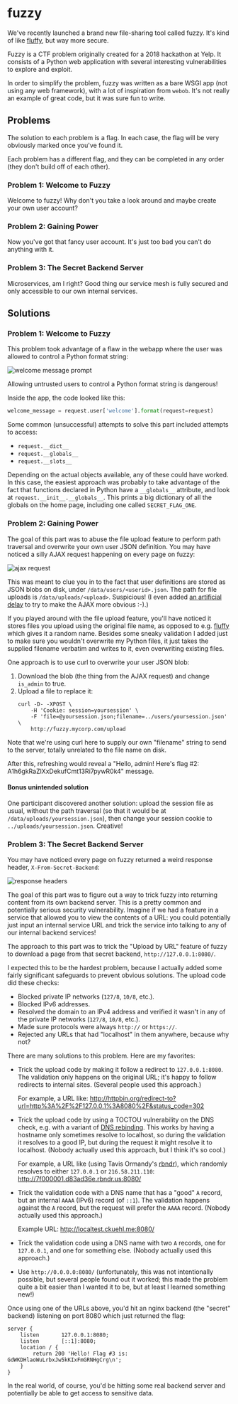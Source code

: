 fuzzy
========

We've recently launched a brand new file-sharing tool called fuzzy. It's kind
of like [fluffy][fluffy], but way more secure.

Fuzzy is a CTF problem originally created for a 2018 hackathon at Yelp. It
consists of a Python web application with several interesting vulnerabilities
to explore and exploit.

In order to simplify the problem, fuzzy was written as a bare WSGI app (not
using any web framework), with a lot of inspiration from `webob`. It's not
really an example of great code, but it was sure fun to write.


## Problems

The solution to each problem is a flag. In each case, the flag will be very
obviously marked once you've found it.

Each problem has a different flag, and they can be completed in any order (they
don't build off of each other).


### Problem 1: Welcome to Fuzzy

Welcome to fuzzy! Why don't you take a look around and maybe create your own
user account?


### Problem 2: Gaining Power

Now you've got that fancy user account. It's just too bad you can't do anything
with it.


### Problem 3: The Secret Backend Server

Microservices, am I right? Good thing our service mesh is fully secured and
only accessible to our own internal services.


## Solutions
### Problem 1: Welcome to Fuzzy

This problem took advantage of a flaw in the webapp where the user was allowed
to control a Python format string:

![welcome message prompt](https://i.fluffy.cc/nQqlSnk8xWsJdj3l7btmnxcJ9qzrrgLf.png)

Allowing untrusted users to control a Python format string is dangerous!

Inside the app, the code looked like this:

```python
welcome_message = request.user['welcome'].format(request=request)
```

Some common (unsuccessful) attempts to solve this part included attempts to
access:

* `request.__dict__`
* `request.__globals__`
* `request.__slots__`

Depending on the actual objects available, any of these could have worked. In
this case, the easiest approach was probably to take advantage of the fact that
functions declared in Python have a `__globals__` attribute, and look at
`request.__init__.__globals__`. This prints a big dictionary of all the globals
on the home page, including one called `SECRET_FLAG_ONE`.


### Problem 2: Gaining Power

The goal of this part was to abuse the file upload feature to perform path
traversal and overwrite your own user JSON definition. You may have noticed a
silly AJAX request happening on every page on fuzzy:

![ajax request](https://i.fluffy.cc/gFMtHszTq36Lb008d5Btx1XmwdqrKjKs.png)

This was meant to clue you in to the fact that user definitions are stored as
JSON blobs on disk, under `/data/users/<userid>.json`. The path for file
uploads is `/data/uploads/<upload>`. Suspicious! (I even added [an artificial
delay][artificial-delay] to try to make the AJAX more obvious :-).)

If you played around with the file upload feature, you'll have noticed it
stores files you upload using the original file name, as opposed to e.g.
[fluffy][fluffy] which gives it a random name. Besides some sneaky validation I
added just to make sure you wouldn't overwrite my Python files, it just takes
the supplied filename verbatim and writes to it, even overwriting existing
files.

One approach is to use curl to overwrite your user JSON blob:

1. Download the blob (the thing from the AJAX request) and change `is_admin` to
   true.
2. Upload a file to replace it:
   ```
   curl -D- -XPOST \
       -H 'Cookie: session=yoursession' \
       -F 'file=@yoursession.json;filename=../users/yoursession.json' \
       http://fuzzy.mycorp.com/upload
   ```

Note that we're using curl here to supply our own "filename" string to send to
the server, totally unrelated to the file name on disk.

After this, refreshing would reveal a "Hello, admin! Here's flag #2:
A1h6gkRaZlXxDekufCmt13Ri7pywR0k4" message.


#### Bonus unintended solution

One participant discovered another solution: upload the session file as usual,
without the path traversal (so that it would be at
`/data/uploads/yoursession.json`), then change your session cookie to
`../uploads/yoursession.json`. Creative!


### Problem 3: The Secret Backend Server

You may have noticed every page on fuzzy returned a weird response header,
`X-From-Secret-Backend`:

![response headers](https://i.fluffy.cc/zWFLCwxqW9f3PcPmf5WCSlqXJzgpMCVF.png)

The goal of this part was to figure out a way to trick fuzzy into returning
content from its own backend server. This is a pretty common and potentially
serious security vulnerability. Imagine if we had a feature in a service that
allowed you to view the contents of a URL: you could potentially just input an
internal service URL and trick the service into talking to any of our internal
backend services!

The approach to this part was to trick the "Upload by URL" feature of fuzzy to
download a page from that secret backend, `http://127.0.0.1:8080/`.

I expected this to be the hardest problem, because I actually added some fairly
significant safeguards to prevent obvious solutions. The upload code did these
checks:

* Blocked private IP networks (`127/8`, `10/8`, etc.).
* Blocked IPv6 addresses.
* Resolved the domain to an IPv4 address and verified it wasn't in any of the
  private IP networks (`127/8`, `10/8`, etc.).
* Made sure protocols were always `http://` or `https://`.
* Rejected any URLs that had "localhost" in them anywhere, because why not?

There are many solutions to this problem. Here are my favorites:

* Trick the upload code by making it follow a redirect to `127.0.0.1:8080`. The
  validation only happens on the original URL; it's happy to follow redirects
  to internal sites. (Several people used this approach.)

  For example, a URL like:
  http://httpbin.org/redirect-to?url=http%3A%2F%2F127.0.0.1%3A8080%2F&status_code=302


* Trick the upload code by using a TOCTOU vulnerability on the DNS check, e.g.
  with a variant of [DNS rebinding][dns-rebinding]. This works by having a
  hostname only sometimes resolve to localhost, so during the validation it
  resolves to a good IP, but during the request it might resolve it to
  localhost. (Nobody actually used this approach, but I think it's so cool.)

  For example, a URL like (using Tavis Ormandy's [rbndr][rbndr]), which
  randomly resolves to either `127.0.0.1` or `216.58.211.110`:
  http://7f000001.d83ad36e.rbndr.us:8080/


* Trick the validation code with a DNS name that has a "good" `A` record, but
  an internal `AAAA` (IPv6) record (of `::1`). The validation happens against
  the `A` record, but the request will prefer the `AAAA` record. (Nobody
  actually used this approach.)

  Example URL:
  http://localtest.ckuehl.me:8080/

* Trick the validation code using a DNS name with two `A` records, one for
  `127.0.0.1`, and one for something else. (Nobody actually used this
  approach.)


* Use `http://0.0.0.0:8080/` (unfortunately, this was not intentionally
  possible, but several people found out it worked; this made the problem quite
  a bit easier than I wanted it to be, but at least I learned something new!)

Once using one of the URLs above, you'd hit an nginx backend (the "secret"
backend) listening on port 8080 which just returned the flag:

```nginx
server {
    listen       127.0.0.1:8080;
    listen       [::1]:8080;
    location / {
        return 200 'Hello! Flag #3 is: GdWKDHlaoWuLrbxJw5kKIxFmGRNHgCrg\n';
    }
}
```

In the real world, of course, you'd be hitting some real backend server and
potentially be able to get access to sensitive data.


[fluffy]: https://fluffy.cc/
[artificial-delay]: https://github.com/chriskuehl/ctf/blob/498a03ebb51ed93b76c88b40c93351a211ab2766/fuzzy/templates/base.jinja2#L54
[dns-rebinding]: https://en.wikipedia.org/wiki/DNS_rebinding
[rbndr]: https://github.com/taviso/rbndr
